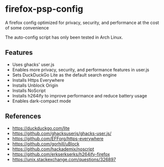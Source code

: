 # firefox-psp-config
A firefox config optimized for privacy, security, and performance at the cost of some convenience

The auto-config script has only been tested in Arch Linux.

## Features

- Uses ghacks' user.js
- Enables more privacy, security, and performance features in user.js
- Sets DuckDuckGo Lite as the default search engine
- Installs Https Everywhere
- Installs Unblock Origin
- Installs NoScript
- Installs h264ify to improve performance and reduce battery usage
- Enables dark-compact mode

## References
- https://duckduckgo.com/lite
- https://github.com/ghacksuserjs/ghacks-user.js/
- https://github.com/EFForg/https-everywhere
- https://github.com/gorhill/uBlock
- https://github.com/hackademix/noscript
- https://github.com/erkserkserks/h264ify-firefox
- https://unix.stackexchange.com/questions/326897
